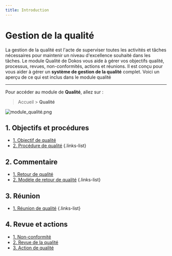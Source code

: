 ```yaml
---
title: Introduction
---
```


# Gestion de la qualité

La gestion de la qualité est l'acte de superviser toutes les activités et tâches nécessaires pour maintenir un niveau d'excellence souhaité dans les tâches. Le module Qualité de Dokos vous aide à gérer vos objectifs qualité, processus, revues, non-conformités, actions et réunions. Il est conçu pour vous aider à gérer un **système de gestion de la qualité** complet. Voici un aperçu de ce qui est inclus dans le module qualité

---

Pour accéder au module de **Qualité**, allez sur :

> Accueil > **Qualité**

![module_qualité.png](/quality/module_qualité.png)

## 1. Objectifs et procédures

- [1. Objectif de qualité](/fr/quality/quality-goal)
- [2. Procédure de qualité](/fr/quality/quality-procedure)
{.links-list}

## 2. Commentaire

- [1. Retour de qualité](/fr/quality/quality-feedback)
- [2. Modèle de retour de qualité](/fr/quality/quality-feedback-template)
{.links-list}

## 3. Réunion

- [1. Réunion de qualité](/fr/quality/quality-metting)
{.links-list}

## 4. Revue et actions

- [1. Non-conformité](/fr/quality/non-conformance)
- [2. Revue de la qualité](/fr/quality/quality-review)
- [3. Action de qualité](/fr/quality/quality-action)